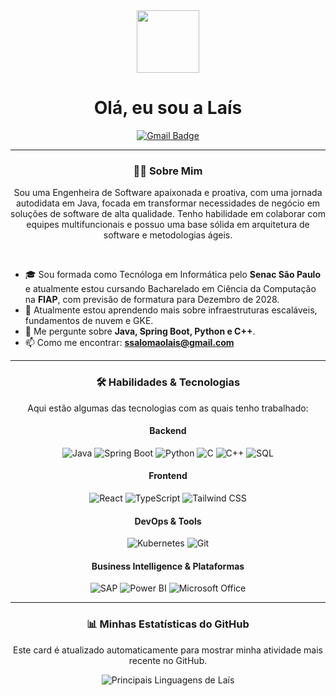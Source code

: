 <div id="header" align="center">
  <img src="https://i.pinimg.com/originals/e2/36/85/e23685e9fc4ac271d627afc267acba5b.gif" width="100"/>
  <h1>
    Olá, eu sou a Laís
  </h1>
  <div id="badges">
    <a href="mailto:ssalomaolais@gmail.com">
      <img src="https://img.shields.io/badge/Gmail-red?style=for-the-badge&logo=gmail&logoColor=white" alt="Gmail Badge"/>
    </a>
  </div>
</div>

---

<div align="center">
  <h3>👩‍💻 Sobre Mim</h3>
  <p>
    Sou uma Engenheira de Software apaixonada e proativa, com uma jornada autodidata em Java, focada em transformar necessidades de negócio em soluções de software de alta qualidade. Tenho habilidade em colaborar com equipes multifuncionais e possuo uma base sólida em arquitetura de software e metodologias ágeis.
  </p>
</div>

<br>

- 🎓 Sou formada como Tecnóloga em Informática pelo **Senac São Paulo** e atualmente estou cursando Bacharelado em Ciência da Computação na **FIAP**, com previsão de formatura para Dezembro de 2028.
- 🌱 Atualmente estou aprendendo mais sobre infraestruturas escaláveis, fundamentos de nuvem e GKE.
- 💬 Me pergunte sobre **Java, Spring Boot, Python e C++**.
- 📫 Como me encontrar: **ssalomaolais@gmail.com**

---

<div align="center">
  <h3>🛠️ Habilidades & Tecnologias</h3>
  <p>Aqui estão algumas das tecnologias com as quais tenho trabalhado:</p>

  <h4>Backend</h4>
  <img src="https://img.shields.io/badge/Java-ED8B00?style=for-the-badge&logo=openjdk&logoColor=white" alt="Java"/>
  <img src="https://img.shields.io/badge/Spring-6DB33F?style=for-the-badge&logo=spring&logoColor=white" alt="Spring Boot"/>
  <img src="https://img.shields.io/badge/Python-3776AB?style=for-the-badge&logo=python&logoColor=white" alt="Python"/>
  <img src="https://img.shields.io/badge/C-A8B9CC?style=for-the-badge&logo=c&logoColor=white" alt="C"/>
  <img src="https://img.shields.io/badge/C++-00599C?style=for-the-badge&logo=cplusplus&logoColor=white" alt="C++"/>
  <img src="https://img.shields.io/badge/SQL-4479A1?style=for-the-badge&logo=postgresql&logoColor=white" alt="SQL"/>
  
  <h4>Frontend</h4>
  <img src="https://img.shields.io/badge/React-61DAFB?style=for-the-badge&logo=react&logoColor=black" alt="React"/>
  <img src="https://img.shields.io/badge/TypeScript-3178C6?style=for-the-badge&logo=typescript&logoColor=white" alt="TypeScript"/>
  <img src="https://img.shields.io/badge/Tailwind_CSS-06B6D4?style=for-the-badge&logo=tailwindcss&logoColor=white" alt="Tailwind CSS"/>

  <h4>DevOps & Tools</h4>
  <img src="https://img.shields.io/badge/Kubernetes-326CE5?style=for-the-badge&logo=kubernetes&logoColor=white" alt="Kubernetes"/>
  <img src="https://img.shields.io/badge/Git-F05032?style=for-the-badge&logo=git&logoColor=white" alt="Git"/>

  <h4>Business Intelligence & Plataformas</h4>
  <img src="https://img.shields.io/badge/SAP-008FD3?style=for-the-badge&logo=sap&logoColor=white" alt="SAP"/>
  <img src="https://img.shields.io/badge/Power_BI-F2C811?style=for-the-badge&logo=powerbi&logoColor=black" alt="Power BI"/>
  <img src="https://img.shields.io/badge/Microsoft_Office-D83B01?style=for-the-badge&logo=microsoftoffice&logoColor=white" alt="Microsoft Office"/>
</div>

---

<div align="center">
  <h3>📊 Minhas Estatísticas do GitHub</h3>
  <p>Este card é atualizado automaticamente para mostrar minha atividade mais recente no GitHub.</p>
  <img src="https://github-readme-stats.vercel.app/api/top-langs/?username=ssalomaolais&layout=compact&langs_count=8&theme=dracula" alt="Principais Linguagens de Laís"/>
</div>

